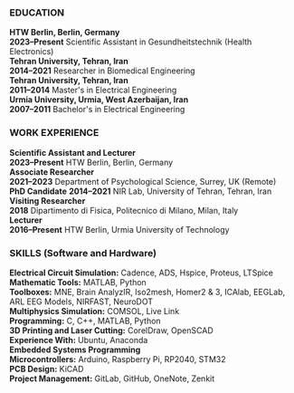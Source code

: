 ### EDUCATION
**HTW Berlin, Berlin, Germany**  
**2023–Present** Scientific Assistant in Gesundheitstechnik (Health Electronics)  
**Tehran University, Tehran, Iran**  
**2014–2021** Researcher in Biomedical Engineering  
**Tehran University, Tehran, Iran**  
**2011–2014** Master's in Electrical Engineering  
**Urmia University, Urmia, West Azerbaijan, Iran**  
**2007–2011** Bachelor's in Electrical Engineering  
### WORK EXPERIENCE  
**Scientific Assistant and Lecturer**  
**2023–Present** HTW Berlin, Berlin, Germany  
**Associate Researcher**  
**2021–2023** Department of Psychological Science, Surrey, UK (Remote)  
**PhD Candidate** 
**2014–2021** NIR Lab, University of Tehran, Tehran, Iran  
**Visiting Researcher**  
**2018** Dipartimento di Fisica, Politecnico di Milano, Milan, Italy  
**Lecturer**  
**2016–Present** HTW Berlin, Urmia University of Technology
### SKILLS (Software and Hardware)  
**Electrical Circuit Simulation:** Cadence, ADS, Hspice, Proteus, LTSpice  
**Mathematic Tools:** MATLAB, Python  
**Toolboxes:** MNE, Brain AnalyzIR, Iso2mesh, Homer2 & 3, ICAlab, EEGLab, ARL EEG Models, NIRFAST, NeuroDOT  
**Multiphysics Simulation:** COMSOL, Live Link  
**Programming:** C, C++, MATLAB, Python  
**3D Printing and Laser Cutting:** CorelDraw, OpenSCAD  
**Experience With:** Ubuntu, Anaconda  
**Embedded Systems Programming**  
**Microcontrollers:** Arduino, Raspberry Pi, RP2040, STM32  
**PCB Design:** KiCAD  
**Project Management:** GitLab, GitHub, OneNote, Zenkit 
